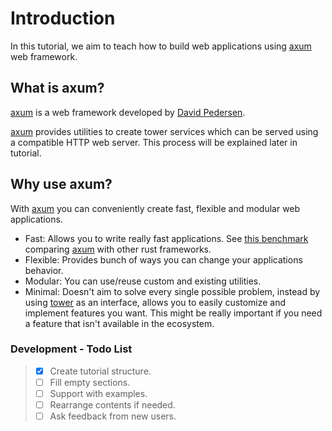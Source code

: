 # Introduction

In this tutorial, we aim to teach how to build web applications using [axum] web
framework.

## What is axum?

[axum] is a web framework developed by [David Pedersen].

[axum] provides utilities to create tower services which can be served using a
compatible HTTP web server. This process will be explained later in tutorial.

## Why use axum?

With [axum] you can conveniently create fast, flexible and modular web
applications.

- Fast: Allows you to write really fast applications. See [this
  benchmark](https://github.com/programatik29/rust-web-benchmarks/blob/master/result/hello-world.md)
  comparing [axum] with other rust frameworks.
- Flexible: Provides bunch of ways you can change your applications behavior.
- Modular: You can use/reuse custom and existing utilities.
- Minimal: Doesn't aim to solve every single possible problem, instead by using
  [tower] as an interface, allows you to easily customize and implement
  features you want. This might be really important if you need a feature that
  isn't available in the ecosystem.

### Development - Todo List

> - [X] Create tutorial structure.
> - [ ] Fill empty sections.
> - [ ] Support with examples.
> - [ ] Rearrange contents if needed.
> - [ ] Ask feedback from new users.

[axum]: https://github.com/tokio-rs/axum
[tower]: https://github.com/tower-rs/tower
[David Pedersen]: https://github.com/davidpdrsn
[tokio team]: https://github.com/tokio-rs

